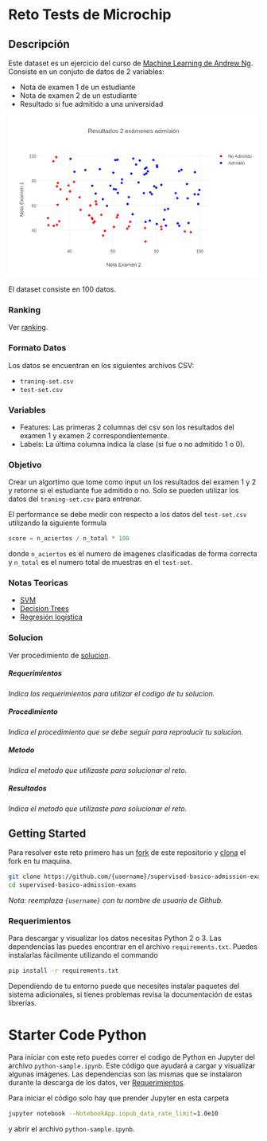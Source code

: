 # Reto Tests de Microchip
## Descripción
Este dataset es un ejercicio del curso de [Machine Learning de Andrew Ng](https://www.coursera.org/learn/machine-learning/home/welcome). Consiste en un conjuto de datos de 2 variables:
* Nota de examen 1 de un estudiante
* Nota de examen 2 de un estudiante
* Resultado si fue admitido a una universidad

![graph](images/graph.png)

El dataset consiste en 100 datos.


### Ranking
Ver [ranking](https://github.com/charlielito/supervised-basico-admission-exams/blob/master/ranking.md).

### Formato Datos
Los datos se encuentran en los siguientes archivos CSV:
* `traning-set.csv`
* `test-set.csv`

### Variables
* Features: Las primeras 2 columnas del csv son los resultados del examen 1 y examen 2 correspondientemente.
* Labels: La última columna indica la clase (si fue o no admitido 1 o 0).


### Objetivo
Crear un algortimo que tome como input un los resultados del examen 1 y 2 y retorne si el estudiante fue admitido o no. Solo se pueden utilizar los datos del `traning-set.csv` para entrenar.

El performance se debe medir con respecto a los datos del `test-set.csv` utilizando la siguiente formula
```python
score = n_aciertos / n_total * 100
```
donde `n_aciertos` es el numero de imagenes clasificadas de forma correcta y `n_total` es el numero total de muestras en el `test-set`.


### Notas Teoricas
* [SVM](https://en.wikipedia.org/wiki/Support_vector_machine)
* [Decision Trees](https://en.wikipedia.org/wiki/Decision_tree_learning)
* [Regresión logística](https://en.wikipedia.org/wiki/Logistic_regression)

### Solucion
Ver procedimiento de [solucion](https://github.com/colomb-ia/formato-retos#solucion).

##### Requerimientos
*Indica los requerimientos para utilizar el codigo de tu solucion.*

##### Procedimiento
*Indica el procedimiento que se debe seguir para reproducir tu solucion.*

##### Metodo
*Indica el metodo que utilizaste para solucionar el reto.*

##### Resultados
*Indica el metodo que utilizaste para solucionar el reto.*

## Getting Started
Para resolver este reto primero has un [fork](https://help.github.com/articles/fork-a-repo/) de este repositorio y [clona](https://help.github.com/articles/cloning-a-repository/) el fork en tu maquina.

```bash
git clone https://github.com/{username}/supervised-basico-admission-exams
cd supervised-basico-admission-exams
```

*Nota: reemplaza `{username}` con tu nombre de usuario de Github.*

### Requerimientos
Para descargar y visualizar los datos necesitas Python 2 o 3. Las dependencias las puedes encontrar en el archivo `requirements.txt`. Puedes instalarlas fácilmente utilizando el commando

```bash
pip install -r requirements.txt
```
Dependiendo de tu entorno puede que necesites instalar paquetes del sistema adicionales, si tienes problemas revisa la documentación de estas librerías.

# Starter Code Python
Para iniciar con este reto puedes correr el codigo de Python en Jupyter del archivo `python-sample.ipynb`. Este código que ayudará a cargar y visualizar algunas imágenes. Las dependencias son las mismas que se instalaron durante la descarga de los datos, ver [Requerimientos](#requerimientos).

Para iniciar el código solo hay que prender Jupyter en esta carpeta

```bash
jupyter notebook --NotebookApp.iopub_data_rate_limit=1.0e10
```
y abrir el archivo `python-sample.ipynb`.
